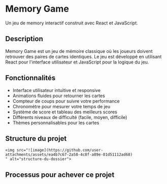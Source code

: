 # Memory Game

Un jeu de memory interactif construit avec React et JavaScript.



##  Description

Memory Game est un jeu de mémoire classique où les joueurs doivent retrouver des paires de cartes identiques. Le jeu est développé en utilisant React pour l'interface utilisateur et JavaScript pour la logique du jeu.

##  Fonctionnalités

- Interface utilisateur intuitive et responsive
- Animations fluides pour retourner les cartes
- Compteur de coups pour suivre votre performance
- Chronomètre pour mesurer votre temps de jeu
- Système de score et tableau des meilleurs scores
- Différents niveaux de difficulté (facile, moyen, difficile)
- Thèmes personnalisables pour les cartes



##  Structure du projet

```
<img src="![image](https://github.com/user-attachments/assets/ea4b7c67-2a58-4c8f-a89e-01d51112ad68)
" alt="structure-du-dossier">
```

## Processus pour achever ce projet



